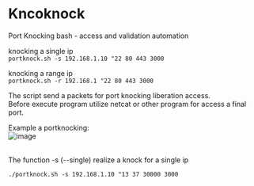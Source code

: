 # Kncoknock
Port Knocking bash - access and validation automation

knocking a single ip<br>
`portknock.sh -s 192.168.1.10 "22 80 443 3000`

knocking a range ip<br>
`portknock.sh -r 192.168.1 "22 80 443 3000`

The script send a packets for port knocking liberation access.<br>
Before execute program utilize netcat or other program for access a final port.

Example a portknocking:<br>
![image](https://github.com/user-attachments/assets/b32d734e-a6ae-43a8-a5c8-7e52602f083b)

<br>The function -s (--single) realize a knock for a single ip<br>

`./portknock.sh -s 192.168.1.10 "13 37 30000 3000`
